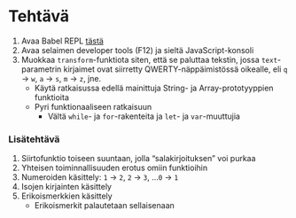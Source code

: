 # Tehtävä

1. Avaa Babel REPL [tästä](https://babeljs.io/repl#?browsers=defaults%2C%20not%20ie%2011%2C%20not%20ie_mob%2011&build=&builtIns=false&corejs=3.6&spec=false&loose=false&code_lz=GYVwdgxgLglg9mABFATgQzAZ2HFBbACigFMAPKASkQG8AoRRFYqEFJE8gbloF9baICTFES4YAcxhg0AG0QBeRAHI0mACYATpd0FYRqDNlx5iahcnRYc-AmMnSZFbgKFwZxAHQy44opaP4pk6IAPQhiABE6sBoEUA&debug=false&forceAllTransforms=false&shippedProposals=false&circleciRepo=&evaluate=true&fileSize=false&timeTravel=false&sourceType=module&lineWrap=false&presets=&prettier=false&targets=&version=7.18.12&externalPlugins=&assumptions=%7B%7D)
2. Avaa selaimen developer tools \(F12\) ja sieltä JavaScript-konsoli
3. Muokkaa `transform`-funktiota siten, että se paluttaa tekstin, jossa `text`-parametrin kirjaimet ovat siirretty QWERTY-näppäimistössä oikealle, eli `q` → `w`, `a` → `s`, `m` → `z`, jne.
   * Käytä ratkaisussa edellä mainittuja String- ja Array-prototyyppien funktioita
   * Pyri funktionaaliseen ratkaisuun
     * Vältä `while`- ja `for`-rakenteita ja `let`- ja `var`-muuttujia

### Lisätehtävä

1. Siirtofunktio toiseen suuntaan, jolla “salakirjoituksen” voi purkaa
2. Yhteisen toiminnallisuuden erotus omiin funktioihin
3. Numeroiden käsittely: `1` → `2`, `2` → `3`, …`0` → `1`
4. Isojen kirjainten käsittely
5. Erikoismerkkien käsittely
   * Erikoismerkit palautetaan sellaisenaan

